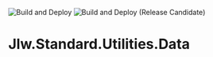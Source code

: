 ![Build and Deploy](https://github.com/JasonLWalker/Jlw.Standard.Utilities.Data/workflows/Build%20and%20Deploy/badge.svg)
![Build and Deploy (Release Candidate)](https://github.com/JasonLWalker/Jlw.Standard.Utilities.Data/workflows/Build%20and%20Deploy%20(Release%20Candidate)/badge.svg)

# Jlw.Standard.Utilities.Data
